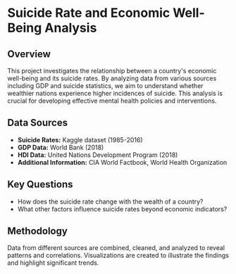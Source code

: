 # Suicide Rate and Economic Well-Being Analysis

## Overview
This project investigates the relationship between a country's economic well-being and its suicide rates. By analyzing data from various sources including GDP and suicide statistics, we aim to understand whether wealthier nations experience higher incidences of suicide. This analysis is crucial for developing effective mental health policies and interventions.

## Data Sources
- **Suicide Rates:** Kaggle dataset (1985-2016)
- **GDP Data:** World Bank (2018)
- **HDI Data:** United Nations Development Program (2018)
- **Additional Information:** CIA World Factbook, World Health Organization

## Key Questions
- How does the suicide rate change with the wealth of a country?
- What other factors influence suicide rates beyond economic indicators?

## Methodology
Data from different sources are combined, cleaned, and analyzed to reveal patterns and correlations. Visualizations are created to illustrate the findings and highlight significant trends.
